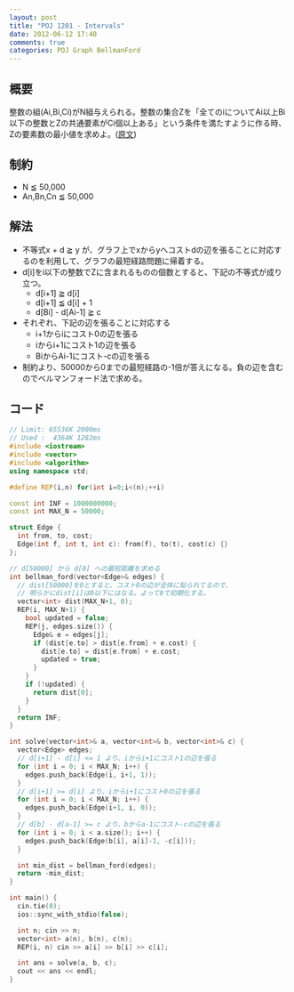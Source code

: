 ```yaml
---
layout: post
title: "POJ 1201 - Intervals"
date: 2012-06-12 17:40
comments: true
categories: POJ Graph BellmanFord
---
```


## 概要
整数の組(Ai,Bi,Ci)がN組与えられる。整数の集合Zを「全てのiについてAi以上Bi以下の整数とZの共通要素がCi個以上ある」という条件を満たすように作る時、Zの要素数の最小値を求めよ。([原文](http://poj.org/problem?id=1201))

## 制約
* N ≦ 50,000
* An,Bn,Cn ≦ 50,000

## 解法
* 不等式x + d ≧ y が、グラフ上でxからyへコストdの辺を張ることに対応するのを利用して、グラフの最短経路問題に帰着する。
* d[i]をi以下の整数でZに含まれるものの個数とすると、下記の不等式が成り立つ。
    * d[i+1] ≧ d[i]
    * d[i+1] ≦ d[i] + 1
    * d[Bi] - d[Ai-1] ≧ c
* それぞれ、下記の辺を張ることに対応する
    * i+1からiにコスト0の辺を張る
    * iからi+1にコスト1の辺を張る
    * BiからAi-1にコスト-cの辺を張る
* 制約より、50000から0までの最短経路の-1倍が答えになる。負の辺を含むのでベルマンフォード法で求める。

## コード
``` cpp
// Limit: 65536K 2000ms
// Used :  4364K 1282ms
#include <iostream>
#include <vector>
#include <algorithm>
using namespace std;

#define REP(i,n) for(int i=0;i<(n);++i)

const int INF = 1000000000;
const int MAX_N = 50000;

struct Edge {
  int from, to, cost;
  Edge(int f, int t, int c): from(f), to(t), cost(c) {}
};

// d[50000] から d[0] への最短距離を求める
int bellman_ford(vector<Edge>& edges) {
  // dist[50000]を0とすると、コスト0の辺が全体に貼られてるので、
  // 明らかにdist[i]は0以下にはなる。よって0で初期化する。
  vector<int> dist(MAX_N+1, 0);
  REP(i, MAX_N+1) {
    bool updated = false;
    REP(j, edges.size()) {
      Edge& e = edges[j];
      if (dist[e.to] > dist[e.from] + e.cost) {
        dist[e.to] = dist[e.from] + e.cost;
        updated = true;
      }
    }
    if (!updated) {
      return dist[0];
    }
  }
  return INF;
}

int solve(vector<int>& a, vector<int>& b, vector<int>& c) {
  vector<Edge> edges;
  // d[i+1] - d[i] <= 1 より、iからi+1にコスト1の辺を張る
  for (int i = 0; i < MAX_N; i++) {
    edges.push_back(Edge(i, i+1, 1));
  }
  // d[i+1] >= d[i] より、iからi+1にコスト0の辺を張る
  for (int i = 0; i < MAX_N; i++) {
    edges.push_back(Edge(i+1, i, 0));
  }
  // d[b] - d[a-1] >= c より、bからa-1にコスト-cの辺を張る
  for (int i = 0; i < a.size(); i++) {
    edges.push_back(Edge(b[i], a[i]-1, -c[i]));
  }

  int min_dist = bellman_ford(edges);
  return -min_dist;
}

int main() {
  cin.tie(0);
  ios::sync_with_stdio(false);

  int n; cin >> n;
  vector<int> a(n), b(n), c(n);
  REP(i, n) cin >> a[i] >> b[i] >> c[i];

  int ans = solve(a, b, c);
  cout << ans << endl;
}
```

